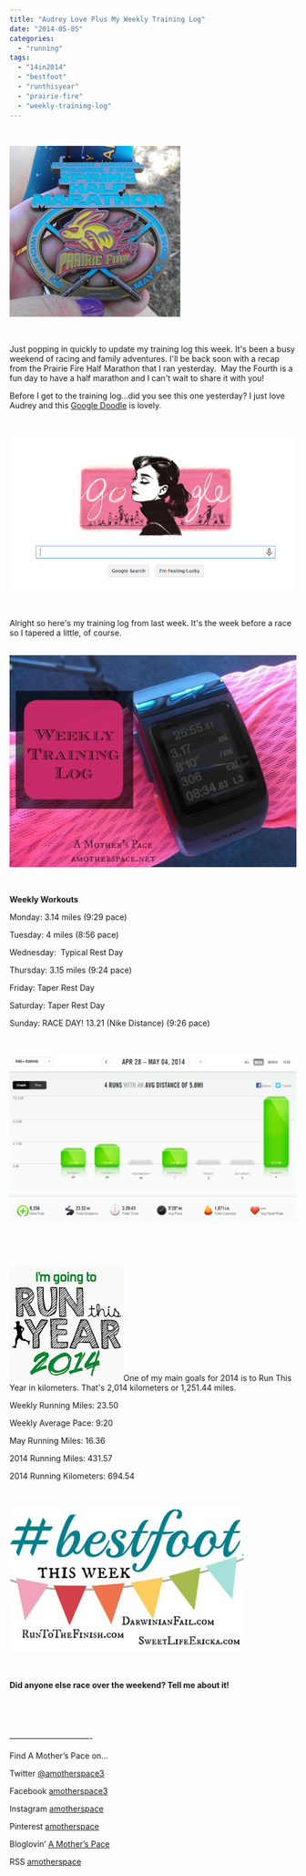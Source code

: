 ```yaml
---
title: "Audrey Love Plus My Weekly Training Log"
date: "2014-05-05"
categories: 
  - "running"
tags: 
  - "14in2014"
  - "bestfoot"
  - "runthisyear"
  - "prairie-fire"
  - "weekly-training-log"
---
```


 

![Audrey Love Plus My Weekly Training Log | amotherspace.net](images/IMG_20140504_113035-300x300.jpg "Audrey Love Plus My Weekly Training Log | amotherspace.net")

 

Just popping in quickly to update my training log this week. It's been a busy weekend of racing and family adventures. I'll be back soon with a recap from the Prairie Fire Half Marathon that I ran yesterday.  May the Fourth is a fun day to have a half marathon and I can't wait to share it with you!

Before I get to the training log...did you see this one yesterday? I just love Audrey and this [Google Doodle](http://google.com) is lovely.

 

![Audrey Love Plus My Weekly Training Log | amotherspace.net](images/audreyhepburn.png "Audrey Love Plus My Weekly Training Log | amotherspace.net")

 

Alright so here's my training log from last week. It's the week before a race so I tapered a little, of course.

[  
![Audrey Love Plus My Weekly Training Log | amotherspace.net](images/weeklytraininglog.jpg "Audrey Love Plus My Weekly Training Log | amotherspace.net")](http://amotherspace.net/wp-content/uploads/2014/03/weeklytraininglog.jpg)

 

**Weekly Workouts**

Monday: 3.14 miles (9:29 pace)

Tuesday: 4 miles (8:56 pace)

Wednesday:  Typical Rest Day

Thursday: 3.15 miles (9:24 pace)

Friday: Taper Rest Day

Saturday: Taper Rest Day

Sunday: RACE DAY! 13.21 (Nike Distance) (9:26 pace)

 

[![NikeMay4](images/NikeMay4.png)](http://amotherspace.net/wp-content/uploads/2014/05/NikeMay4.png)

 

 

[![Run This Year | A Mother's Pace](images/2014-Badge2_zps954d25232.jpg "Run This Year | A Mother's Pace")](http://runninghutch.com/runthisyear/)One of my main goals for 2014 is to Run This Year in kilometers. That's 2,014 kilometers or 1,251.44 miles.

Weekly Running Miles: 23.50

Weekly Average Pace: 9:20

May Running Miles: 16.36

2014 Running Miles: 431.57

2014 Running Kilometers: 694.54

 

[![#Bestfoot LinkUp | A Mother's Pace](images/Bestfoot-This-Week-Link-Up_thumb2.jpg "#Bestfoot LinkUp | A Mother's Pace")](runtothefinish.com)

 

**Did anyone else race over the weekend? Tell me about it!**

 

 

——————————-

Find A Mother’s Pace on…

Twitter [@amotherspace3](https://twitter.com/amotherspace3)

Facebook [amotherspace3](http://facebook.com/amotherspace3)

Instagram [amotherspace](http://instagram.com/amotherspace)

Pinterest [amotherspace](http://pinterest.com/amotherspace/)

Bloglovin’ [A Mother’s Pace](http://www.bloglovin.com/en/blog/6680087)

RSS [amotherspace](http://feeds.feedburner.com/amotherspace)
